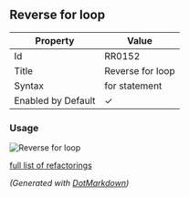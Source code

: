 ## Reverse for loop

| Property           | Value            |
| ------------------ | ---------------- |
| Id                 | RR0152           |
| Title              | Reverse for loop |
| Syntax             | for statement    |
| Enabled by Default | &#x2713;         |

### Usage

![Reverse for loop](../../images/refactorings/ReverseForLoop.png)

[full list of refactorings](Refactorings.md)

*\(Generated with [DotMarkdown](http://github.com/JosefPihrt/DotMarkdown)\)*
